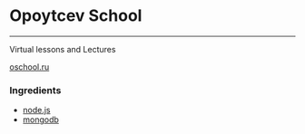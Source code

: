 # Opoytcev School
---
Virtual lessons and Lectures

[oschool.ru](http://oschool.ru)

### Ingredients

* [node.js](http://nodejs.org)
* [mongodb](http://mongodb.org)